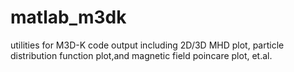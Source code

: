 # matlab_m3dk
 utilities for M3D-K code output
including 2D/3D MHD plot, particle distribution function plot,and magnetic field poincare plot, et.al.


